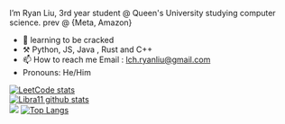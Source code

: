 I’m Ryan Liu, 3rd year student @ Queen's University studying computer science. prev @ {Meta, Amazon}
- 🌱 learning to be cracked
- ⚒️ Python, JS, Java , Rust and C++
- 📫 How to reach me  Email : lch.ryanliu@gmail.com
- Pronouns: He/Him

[![LeetCode stats](https://leetcode-stats-six.vercel.app/?username=nihility-01&theme=dark)](https://leetcode.com/nihility-01/)\
[![Libra11 github stats](https://github-readme-stats.vercel.app/api?username=litixidiy&count_private=true&show_icons=true&theme=radical)](https://github.com/litixidiy)\
![](https://github-readme-stats.vercel.app/api/wakatime?username=saoge_&api_domain=wakapi.dev&bg_color=2D3748&title_color=2F855A&icon_color=2F855A&text_color=ffffff&custom_title=Wakapi%20Week%20Stats&layout=compact)
[![Top Langs](https://github-readme-stats.vercel.app/api/top-langs/?username=litixidiy&theme=radical)](https://github.com/litixidiy)

<!---
RyanLiu-LCH/RyanLiu-LCH is a ✨ special ✨ repository because its `README.md` (this file) appears on your GitHub profile.
You can click the Preview link to take a look at your changes.
--->
